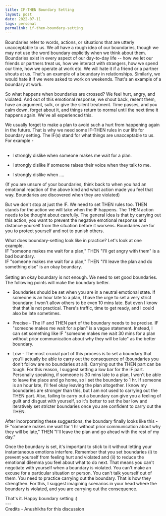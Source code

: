 ```yaml
---
title: IF-THEN Boundary Setting
layout: post
date: 2022-07-11
tags: personal
permalink: if-then-boundary-setting
---
```

<p class="body"><span>Boundaries refer to words, actions, or situations that are utterly unacceptable to us. We all have a rough idea of our boundaries, though we may not use the word boundary explicitly when we think about them. Boundaries exist in every aspect of our day-to-day life -- how we let our friends or partners treat us, how we interact with strangers, how we spend our time, how we operate at work etc. We will hate it if a friend or a partner shouts at us. That's an example of a boundary in relationships. Similarly, we would hate it if we were asked to work on weekends. That's an example of a boundary at work.</span></p><p class="body"><span>So what happens when boundaries are crossed? We feel hurt, angry, and violated. And out of this emotional response, we shout back, resent them, have an argument, sulk, or give the silent treatment. Time passes, and you calm down, forget about it, and things return to normal until the next time it happens again. We've all experienced this.</span></p><p style="margin-bottom: 31px" class="body"><span>We usually forget to make a plan to avoid such a hurt from happening again in the future. That is why we need some IF-THEN rules in our life for boundary setting. The IF(s) stand for what things are unacceptable to us. For example -</span></p><ul><li><p class="body"><span>I strongly dislike when someone makes me wait for a plan.</span></p></li><li><p class="body"><span>I strongly dislike if someone raises their voice when they talk to me.</span></p></li><li><p class="body"><span>I strongly dislike when ….</span></p></li></ul><p class="body"><span>(If you are unsure of your boundaries, think back to when you had an emotional reaction of the above kind and what action made you feel that way. Boundaries are discovered when they are violated)</span></p><p class="body"><span>But we don't stop at just the IF. We need to set THEN rules too. THEN stands for the action we will take when the IF happens. The THEN action needs to be thought about carefully. The general idea is that by carrying out this action, you want to prevent the negative emotional response and distance yourself from the situation before it worsens. Boundaries are for you to protect yourself and not to punish others.</span></p><p class="body"><span>What does boundary-setting look like in practice? Let's look at one example. </span><br><span>IF "someone makes me wait for a plan," THEN "I'll get angry with them" is a bad boundary.</span><br><span>IF "someone makes me wait for a plan," THEN "I'll leave the plan and do something else" is an okay boundary.</span><br><br><span>Setting an okay boundary is not enough. We need to set good boundaries. The following points will make the boundary better.</span></p><ul><li><p class="body"><span>Boundaries should be set when you are in a neutral emotional state. If someone is an hour late to a plan, I have the urge to set a very strict boundary: I won't allow others to be even 10 mins late. But even I know that that is not practical. There's traffic, time to get ready, and I could also be late sometimes.</span></p></li><li><p class="body"><span>Precise - The IF and THEN part of the boundary needs to be precise. IF "someone makes me wait for a plan" is a vague statement. Instead, I can set something like IF "someone makes me wait 30 mins for a plan without prior communication about why they will be late" as the better boundary.</span></p></li><li><p class="body"><span>Low - The most crucial part of this process is to set a boundary that you'll actually be able to carry out the consequence of (boundaries you don't follow are no boundaries at all). Carrying out the THEN part can be tough. For this reason, I suggest setting a low bar for the IF part. Personally speaking, if someone is 30 mins late to a plan, I won't be able to leave the place and go home, so I set the boundary to 1 hr. If someone is an hour late, I'll feel okay leaving the plan altogether. I know my boundaries are stronger than this, but I am not used to carrying out the THEN part. Also, failing to carry out a boundary can give you a feeling of guilt and disgust with yourself, so it's better to set the bar low and iteratively set stricter boundaries once you are confident to carry out the THEN.</span><br></p></li></ul><p class="body"><span>After incorporating these suggestions, the boundary finally looks like this -</span><br><span>IF "someone makes me wait for 1 hr without prior communication about why they will be late," THEN "I'll leave the plan and go ahead with the rest of my day."</span></p><p class="body"><span>Once the boundary is set, it's important to stick to it without letting your instantaneous emotions interfere. Remember that you set boundaries (i) to prevent yourself from feeling hurt and violated and (ii) to reduce the emotional dilemma you feel about what to do next. That means you can't negotiate with yourself when a boundary is violated. You can't make an excuse for a particular situation or person. You can't talk yourself out of them. You need to practice carrying out the boundary. That is how they strengthen. For this, I suggest imagining scenarios in your head where the boundary is violated, and you are carrying out the consequence. </span></p><p class="body"><span>That's it. Happy boundary setting :)</span><br><span>---</span><br><span>Credits - Anushikha for this discussion</span></p>